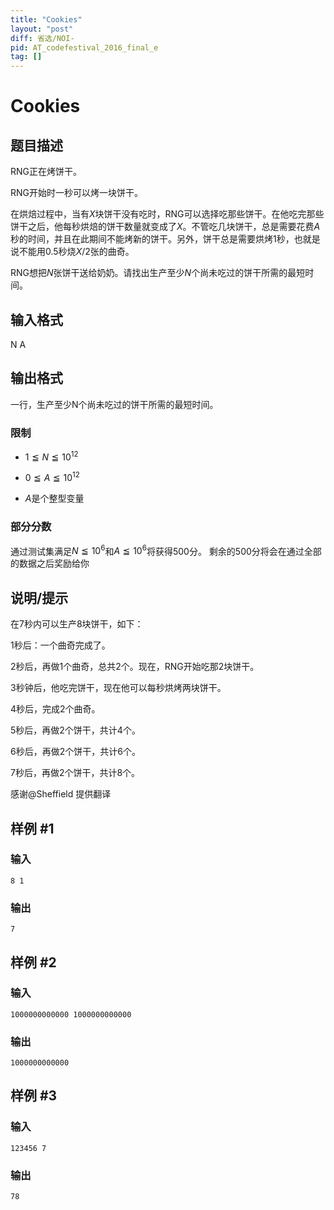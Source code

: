 ```yaml
---
title: "Cookies"
layout: "post"
diff: 省选/NOI-
pid: AT_codefestival_2016_final_e
tag: []
---
```


# Cookies

## 题目描述

RNG正在烤饼干。

RNG开始时一秒可以烤一块饼干。

在烘焙过程中，当有$X$块饼干没有吃时，RNG可以选择吃那些饼干。在他吃完那些饼干之后，他每秒烘焙的饼干数量就变成了$X$。不管吃几块饼干，总是需要花费$A$秒的时间，并且在此期间不能烤新的饼干。另外，饼干总是需要烘烤1秒，也就是说不能用0.5秒烧$X/2$张的曲奇。

RNG想把$N$张饼干送给奶奶。请找出生产至少$N$个尚未吃过的饼干所需的最短时间。

## 输入格式

N A

## 输出格式

一行，生产至少N个尚未吃过的饼干所需的最短时间。

### 限制

- $1≦N≦10^{12}$

- $0≦A≦10^{12}$

- $A$是个整型变量

### 部分分数

通过测试集满足$N≦10^6$和$A≦10^6$将获得500分。
剩余的500分将会在通过全部的数据之后奖励给你

## 说明/提示

在7秒内可以生产8块饼干，如下：

1秒后：一个曲奇完成了。

2秒后，再做1个曲奇，总共2个。现在，RNG开始吃那2块饼干。

3秒钟后，他吃完饼干，现在他可以每秒烘烤两块饼干。

4秒后，完成2个曲奇。

5秒后，再做2个饼干，共计4个。

6秒后，再做2个饼干，共计6个。

7秒后，再做2个饼干，共计8个。

感谢@Sheffield 提供翻译

## 样例 #1

### 输入

```
8 1
```

### 输出

```
7
```

## 样例 #2

### 输入

```
1000000000000 1000000000000
```

### 输出

```
1000000000000
```

## 样例 #3

### 输入

```
123456 7
```

### 输出

```
78
```

